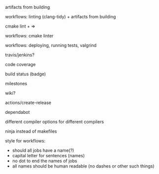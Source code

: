 artifacts from building

workflows: linting (clang-tidy) + artifacts from building

cmake lint + =>

workflows: cmake linter

workflows: deploying, running tests, valgrind

travis/jenkins?

code coverage

build status (badge)

milestones

wiki?

actions/create-release

dependabot

different compiler options for different compilers

ninja instead of makefiles



style for workflows:
- should all jobs have a name(?)
- capital letter for sentences (names)
- no dot to end the names of jobs
- all names should be human readable (no dashes or other such things)
